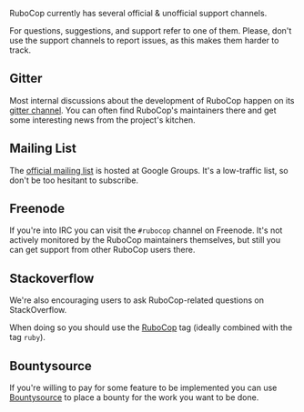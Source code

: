 RuboCop currently has several official & unofficial support channels.

For questions, suggestions, and support refer to one of them. Please, don't
use the support channels to report issues, as this makes them harder to track.

## Gitter

Most internal discussions about the development of RuboCop happen on its
[gitter channel](https://gitter.im/bbatsov/rubocop). You can often find
RuboCop's maintainers there and get some interesting news from the project's
kitchen.

## Mailing List

The [official mailing list](https://groups.google.com/forum/#!forum/rubocop) is
hosted at Google Groups. It's a low-traffic list, so don't be too hesitant to subscribe.

## Freenode

If you're into IRC you can visit the `#rubocop` channel on Freenode.
It's not actively
monitored by the RuboCop maintainers themselves, but still you can get support
from other RuboCop users there.

## Stackoverflow

We're also encouraging users to ask RuboCop-related questions on StackOverflow.

When doing so you should use the
[RuboCop](http://stackoverflow.com/questions/tagged/rubocop) tag (ideally combined
with the tag `ruby`).

## Bountysource

If you're willing to pay for some feature to be implemented you can use
[Bountysource](https://www.bountysource.com/teams/rubocop/issues) to place a
bounty for the work you want to be done.
